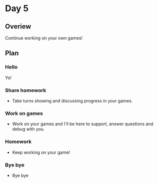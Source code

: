 # Day 5

## Overiew

Continue working on your own games!

## Plan

### Hello

Yo!

### Share homework

- Take turns showing and discussing progress in your games.

### Work on games 

- Work on your games and I'll be here to support, answer questions and debug with you.

### Homework

- Keep working on your game!

### Bye bye

- Bye bye
